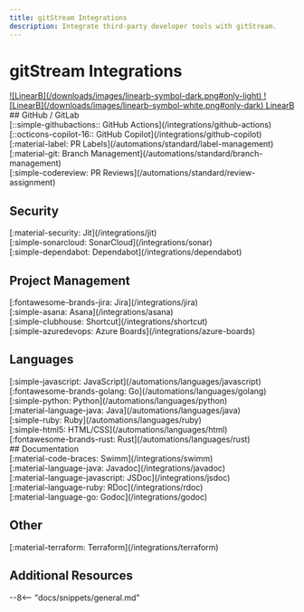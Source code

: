 ```yaml
---
title: gitStream Integrations
description: Integrate third-party developer tools with gitStream.
---
```

# gitStream Integrations
<!-- --8<-- [start:integrations]-->
<div class="integrations-list" markdown="1">

<div class="integrations-card" markdown="1">
<div class="integrations-card-title" markdown="1">
<a href=/integrations/linearb>![LinearB](/downloads/images/linearb-symbol-dark.png#only-light) ![LinearB](/downloads/images/linearb-symbol-white.png#only-dark) LinearB</a>
</div>
</div>

</div>
## GitHub / GitLab
<div class="integrations-list" markdown="1">

<div class="integrations-card" markdown="1">
<div class="integrations-card-title" markdown="1">
[::simple-githubactions:: GitHub Actions](/integrations/github-actions)
</div>
</div>

<div class="integrations-card" markdown="1">
<div class="integrations-card-title" markdown="1">
[::octicons-copilot-16:: GitHub Copilot](/integrations/github-copilot)
</div>
</div>

<div class="integrations-card" markdown="1">
<div class="integrations-card-title" markdown="1">
[:material-label: PR Labels](/automations/standard/label-management)
</div>
</div>

<div class="integrations-card" markdown="1">
<div class="integrations-card-title" markdown="1">
[:material-git: Branch Management](/automations/standard/branch-management)
</div>
</div>

<div class="integrations-card" markdown="1">
<div class="integrations-card-title" markdown="1">
[:simple-codereview: PR Reviews](/automations/standard/review-assignment)
</div>
</div>

</div>

## Security

<div class="integrations-list" markdown="1">

<div class="integrations-card" markdown="1">
<div class="integrations-card-title" markdown="1">
[:material-security: Jit](/integrations/jit)
</div>
</div>

<div class="integrations-card" markdown="1">
<div class="integrations-card-title" markdown="1">
[:simple-sonarcloud: SonarCloud](/integrations/sonar)
</div>
</div>

<div class="integrations-card" markdown="1">
<div class="integrations-card-title" markdown="1">
[:simple-dependabot: Dependabot](/integrations/dependabot)
</div>
</div>

</div>

## Project Management

<div class="integrations-list" markdown="1">

<div class="integrations-card" markdown="1">
<div class="integrations-card-title" markdown="1">
[:fontawesome-brands-jira: Jira](/integrations/jira)
</div>
</div>

<div class="integrations-card" markdown="1">
<div class="integrations-card-title" markdown="1">
[:simple-asana: Asana](/integrations/asana)
</div>
</div>

<div class="integrations-card" markdown="1">
<div class="integrations-card-title" markdown="1">
[:simple-clubhouse: Shortcut](/integrations/shortcut)
</div>
</div>

<div class="integrations-card" markdown="1">
<div class="integrations-card-title" markdown="1">
[:simple-azuredevops: Azure Boards](/integrations/azure-boards)
</div>
</div>

</div>

## Languages
<div class="integrations-list" markdown="1">

<div class="integrations-card" markdown="1">
<div class="integrations-card-title" markdown="1">
[:simple-javascript: JavaScript](/automations/languages/javascript)
</div>
</div>

<div class="integrations-card" markdown="1">
<div class="integrations-card-title" markdown="1">
[:fontawesome-brands-golang: Go](/automations/languages/golang)
</div>
</div>

<div class="integrations-card" markdown="1">
<div class="integrations-card-title" markdown="1">
[:simple-python: Python](/automations/languages/python)
</div>
</div>

<div class="integrations-card" markdown="1">
<div class="integrations-card-title" markdown="1">
[:material-language-java: Java](/automations/languages/java)
</div>
</div>

<div class="integrations-card" markdown="1">
<div class="integrations-card-title" markdown="1">
[:simple-ruby: Ruby](/automations/languages/ruby)
</div>
</div>

<div class="integrations-card" markdown="1">
<div class="integrations-card-title" markdown="1">
[:simple-html5: HTML/CSS](/automations/languages/html)
</div>
</div>

<div class="integrations-card" markdown="1">
<div class="integrations-card-title" markdown="1">
[:fontawesome-brands-rust: Rust](/automations/languages/rust)
</div>
</div>

</div>
## Documentation

<div class="integrations-list" markdown="1">

<div class="integrations-card" markdown="1">
<div class="integrations-card-title" markdown="1">
[:material-code-braces: Swimm](/integrations/swimm)
</div>
</div>

<div class="integrations-card" markdown="1">
<div class="integrations-card-title" markdown="1">
[:material-language-java: Javadoc](/integrations/javadoc)
</div>
</div>

<div class="integrations-card" markdown="1">
<div class="integrations-card-title" markdown="1">
[:material-language-javascript: JSDoc](/integrations/jsdoc)
</div>
</div>

<div class="integrations-card" markdown="1">
<div class="integrations-card-title" markdown="1">
[:material-language-ruby: RDoc](/integrations/rdoc)
</div>
</div>

<div class="integrations-card" markdown="1">
<div class="integrations-card-title" markdown="1">
[:material-language-go: Godoc](/integrations/godoc)
</div>
</div>

</div>

## Other

<div class="integrations-list" markdown="1">

<div class="integrations-card" markdown="1">
<div class="integrations-card-title" markdown="1">
[:material-terraform: Terraform](/integrations/terraform)
</div>
</div>

</div>
<!-- --8<-- [end:integrations]-->

## Additional Resources
--8<-- "docs/snippets/general.md"
